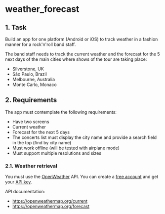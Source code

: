 # weather_forecast
## 1. Task

Build an app for one platform (Android or iOS) to track weather in a fashion manner for a rock'n'roll band staff.

The band staff needs to track the current weather and the forecast for the 5 next days of the main cities where shows of the tour are taking place:

- Silverstone, UK
- São Paulo, Brazil
- Melbourne, Australia
- Monte Carlo, Monaco

## 2. Requirements

The app must contemplate the following requirements:

- Have two screens
- Current weather
- Forecast for the next 5 days
- The concerts list must display the city name and provide a search field in the top (find by city name)
- Must work offline (will be tested with airplane mode)
- Must support multiple resolutions and sizes

### 2.1. Weather retrieval

You must use the [OpenWeather](https://openweathermap.org) API. You can create a [free account](https://home.openweathermap.org/users/sign_up) and get your [API key](https://home.openweathermap.org/api_keys).

API documentation:
- https://openweathermap.org/current
- https://openweathermap.org/forecast
